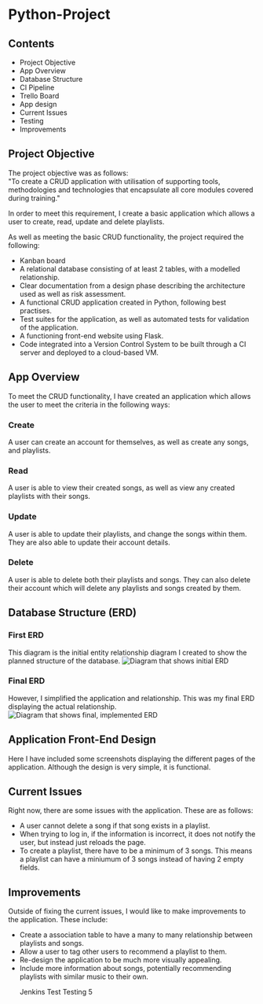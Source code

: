 # Python-Project

## Contents

<ul>
  <li>Project Objective</li>
<li>App Overview</li>
<li>Database Structure</li>
<li>CI Pipeline</li>
<li>Trello Board</li>
<li>App design</li>
<li>Current Issues</li>
<li>Testing</li>
<li>Improvements</li>
</ul>

## Project Objective  
The project objective was as follows:  
"To create a CRUD application with utilisation of supporting tools,
methodologies and technologies that encapsulate all core modules
covered during training."  

In order to meet this requirement, I create a basic application which allows a user to create, read, update and delete playlists.  

As well as meeting the basic CRUD functionality, the project required the following:
<ul>
  <li>Kanban board</li>
  <li>A relational database consisting of at least 2 tables, with a modelled relationship.</li>
  <li>Clear documentation from a design phase describing the architecture used as well as risk assessment.</li>
  <li>A functional CRUD application created in Python, following best practises.</li>
  <li>Test suites for the application, as well as automated tests for validation of the application.</li>
  <li>A functioning front-end website using Flask.</li>
  <li>Code integrated into a Version Control System to be built through a CI server and deployed to a cloud-based VM.</li>
  </ul>
  
## App Overview
To meet the CRUD functionality, I have created an application which allows the user to meet the criteria in the following ways:  
  
### Create
A user can create an account for themselves, as well as create any songs, and playlists.  
  
### Read
A user is able to view their created songs, as well as view any created playlists with their songs.  
  
### Update
A user is able to update their playlists, and change the songs within them. They are also able to update their account details.  

### Delete
A user is able to delete both their playlists and songs. They can also delete their account which will delete any playlists and songs created by them.

## Database Structure (ERD)
### First ERD  
This diagram is the initial entity relationship diagram I created to show the planned structure of the database.
![Diagram that shows initial ERD](https://theredshift.org/index.php/s/8MenBfWEbLHOPwz/download)  

### Final ERD
However, I simplified the application and relationship. This was my final ERD displaying the actual relationship.  
![Diagram that shows final, implemented ERD](https://theredshift.org/index.php/s/i6nLITYi5fgYk7u/download)  





## Application Front-End Design  
Here I have included some screenshots displaying the different pages of the application. Although the design is very simple, it is functional.

## Current Issues
Right now, there are some issues with the application. These are as follows:  
<ul>
  <li>A user cannot delete a song if that song exists in a playlist.</li>
  <li>When trying to log in, if the information is incorrect, it does not notify the user, but instead just reloads the page.</li>
  <li>To create a playlist, there have to be a minimum of 3 songs. This means a playlist can have a miniumum of 3 songs instead of having 2 empty fields.</li>
</ul>

## Improvements
Outside of fixing the current issues, I would like to make improvements to the application. These include:  
<ul>
  <li>Create a association table to have a many to many relationship between playlists and songs.</li>
  <li>Allow a user to tag other users to recommend a playlist to them.</li>
  <li>Re-design the application to be much more visually appealing.</li>
  <li>Include more information about songs, potentially recommending playlists with similar music to their own.</li>
  
  
  Jenkins Test Testing 
 5
